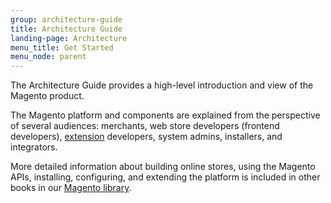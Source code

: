 ```yaml
---
group: architecture-guide
title: Architecture Guide
landing-page: Architecture
menu_title: Get Started
menu_node: parent
---
```


The Architecture Guide provides a high-level introduction and view of the Magento product.

The Magento platform and components are explained from the perspective of several audiences: merchants, web store developers (frontend developers), [extension](https://glossary.magento.com/extension) developers, system admins, installers, and integrators.

More detailed information about building online stores, using the Magento APIs, installing, configuring, and extending the platform is included in other books in our [Magento library]({{site.baseurl}}/index.html).